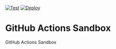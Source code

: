 [![Test](https://github.com/Tocyuki/github-actions-sandbox/actions/workflows/test.yml/badge.svg)](https://github.com/Tocyuki/github-actions-sandbox/actions/workflows/test.yml)
[![Deploy](https://github.com/Tocyuki/github-actions-sandbox/actions/workflows/deploy.yml/badge.svg)](https://github.com/Tocyuki/github-actions-sandbox/actions/workflows/deploy.yml)

# GitHub Actions Sandbox

GitHub Actions Sandbox
